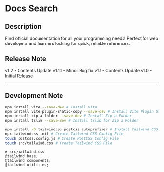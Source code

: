 # Docs Search

## Description
Find official documentation for all your programming needs!
Perfect for web developers and learners looking for quick, reliable references.

## Release Note
v1.2   - Contents Update
v1.1.1 - Minor Bug fix
v1.1   - Contents Update
v1.0   - Initial Release

---

## Development Note

```bash
npm install vite --save-dev # Install Vite
npm install vite-plugin-static-copy --save-dev # Install Vite Plugin Static Copy
npm install zip-a-folder --save-dev # Install Zip a Folder
npm install tslib --save-dev # Install tslib for Zip a Folder
```

```bash
npm install -D tailwindcss postcss autoprefixer # Install Tailwind CSS
npx tailwindcss init # Create Tailwind CSS Config File
touch postcss.config.js # Create PostCSS Config File
touch src/tailwind.css # Create Tailwind CSS File
```

```
# src/tailwind.css
@tailwind base;
@tailwind components;
@tailwind utilities;
```